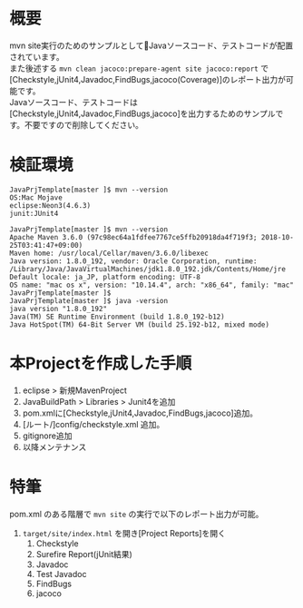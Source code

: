 # 概要
mvn site実行のためのサンプルとしてJavaソースコード、テストコードが配置されています。  
また後述する `mvn clean jacoco:prepare-agent site jacoco:report` で[Checkstyle,jUnit4,Javadoc,FindBugs,jacoco(Coverage)]のレポート出力が可能です。  
Javaソースコード、テストコードは[Checkstyle,jUnit4,Javadoc,FindBugs,jacoco]を出力するためのサンプルです。不要ですので削除してください。

# 検証環境

```
JavaPrjTemplate[master ]$ mvn --version
OS:Mac Mojave
eclipse:Neon3(4.6.3)
junit:JUnit4

JavaPrjTemplate[master ]$ mvn --version
Apache Maven 3.6.0 (97c98ec64a1fdfee7767ce5ffb20918da4f719f3; 2018-10-25T03:41:47+09:00)
Maven home: /usr/local/Cellar/maven/3.6.0/libexec
Java version: 1.8.0_192, vendor: Oracle Corporation, runtime: /Library/Java/JavaVirtualMachines/jdk1.8.0_192.jdk/Contents/Home/jre
Default locale: ja_JP, platform encoding: UTF-8
OS name: "mac os x", version: "10.14.4", arch: "x86_64", family: "mac"
JavaPrjTemplate[master ]$ 
JavaPrjTemplate[master ]$ java -version
java version "1.8.0_192"
Java(TM) SE Runtime Environment (build 1.8.0_192-b12)
Java HotSpot(TM) 64-Bit Server VM (build 25.192-b12, mixed mode)
```

# 本Projectを作成した手順
1. eclipse > 新規MavenProject
2. JavaBuildPath > Libraries > Junit4を追加
3. pom.xmlに[Checkstyle,jUnit4,Javadoc,FindBugs,jacoco]追加。
4. [ルート/]config/checkstyle.xml 追加。
5. gitignore追加
6. 以降メンテナンス

# 特筆
pom.xml のある階層で `mvn site` の実行で以下のレポート出力が可能。

1. `target/site/index.html` を開き[Project Reports]を開く
	1. Checkstyle
	1. Surefire Report(jUnit結果)
	1. Javadoc
	1. Test Javadoc
	1. FindBugs
	1. jacoco
